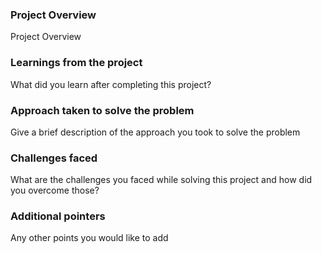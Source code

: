 ### Project Overview

 Project Overview


### Learnings from the project

 What did you learn after completing this project?


### Approach taken to solve the problem

 Give a brief description of the approach you took to solve the problem


### Challenges faced

 What are the challenges you faced while solving this project and how did you overcome those?


### Additional pointers

 Any other points you would like to add


